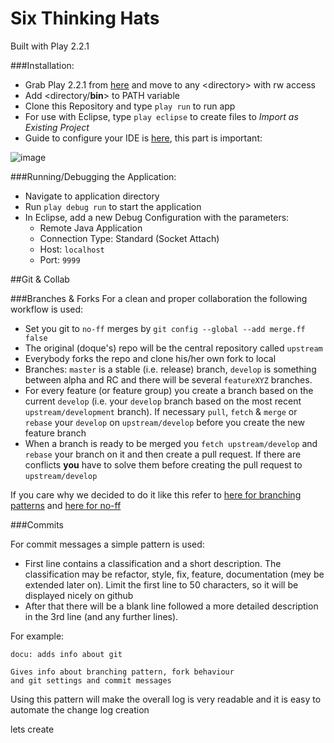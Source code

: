 Six Thinking Hats
====

Built with Play 2.2.1

###Installation:
* Grab Play 2.2.1 from [here](http://www.playframework.com/download) and move to any &lt;directory&gt; with rw access
* Add &lt;directory/**bin**&gt; to PATH variable
* Clone this Repository and type `play run` to run app
* For use with Eclipse, type `play eclipse` to create files to *Import as Existing Project*
* Guide to configure your IDE is [here](http://scala-ide.org/docs/tutorials/play/), this part is important:  

![image](http://scala-ide.org/docs/_images/refresh-on-access.png)

###Running/Debugging the Application:
* Navigate to application directory
* Run `play debug run` to start the application
* In Eclipse, add a new Debug Configuration with the parameters:
	* Remote Java Application
	* Connection Type: Standard (Socket Attach)
	* Host: `localhost`
	* Port: `9999`

##Git & Collab

###Branches & Forks
For a clean and proper collaboration the following workflow is used:

* Set you git to `no-ff` merges by `git config --global --add merge.ff false`
* The original (doque's) repo will be the central repository called `upstream`
* Everybody forks the repo and clone his/her own fork to local
* Branches: `master` is a stable (i.e. release) branch, `develop` is something between alpha and RC and there will be several `featureXYZ` branches.
* For every feature (or feature group) you create a branch based on the current `develop` (i.e. your `develop` branch based on the most recent `upstream/development` branch). If necessary `pull`, `fetch` & `merge` or `rebase` your `develop` on `upstream/develop` before you create the new feature branch
* When a branch is ready to be merged you `fetch upstream/develop` and `rebase` your branch on it and then create a pull request. If there are conflicts **you** have to solve them before creating the pull request to `upstream/develop`

If you care why we decided to do it like this refer to [here for branching patterns](https://blogs.atlassian.com/2013/05/git-branching-and-forking-in-the-enterprise-why-fork/) and [here for no-ff](http://www.relativesanity.com/articles/ffwd)

###Commits

For commit messages a simple pattern is used:

* First line contains a classification and a short description. The classification may be refactor, style, fix, feature, documentation (mey be extended later on). Limit the first line to 50 characters, so it will be displayed nicely on github
* After that there will be a blank line followed a more detailed description in the 3rd line (and any further lines).

For example:

```
docu: adds info about git
    
Gives info about branching pattern, fork behaviour
and git settings and commit messages
```

Using this pattern will make the overall log is very readable and it is easy to automate the change log creation

lets create